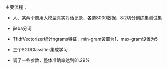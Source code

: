 主要流程：

- 人、某两个商用大模型真实对话记录，各选8000数据，8:2切分训练集测试集

- jieba分词

- TfidfVectorizer统计ngrams特征，min-gram设置为1，max-gram设置为5

- 三个SGDClassifier集成学习

- 调了一些参数，整体准确率达到81.29%